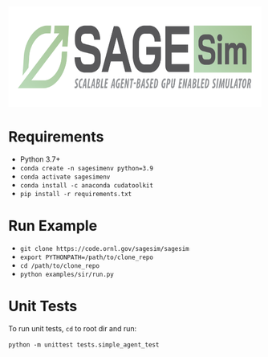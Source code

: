 <img src="SAGESim-inline-tag-color.png" alt="SAGESim: Scalable Agent-based GPU Enabled Simulator" height="200"/>



# Requirements

 - Python 3.7+
 - `conda create -n sagesimenv python=3.9`
 - `conda activate sagesimenv`
 - `conda install -c anaconda cudatoolkit`
 - `pip install -r requirements.txt`
 
# Run Example

 - `git clone https://code.ornl.gov/sagesim/sagesim`
 - `export PYTHONPATH=/path/to/clone_repo`
 - `cd /path/to/clone_repo`
 - `python examples/sir/run.py`

# Unit Tests

To run unit tests, `cd` to root dir and run:

`python -m unittest tests.simple_agent_test`
